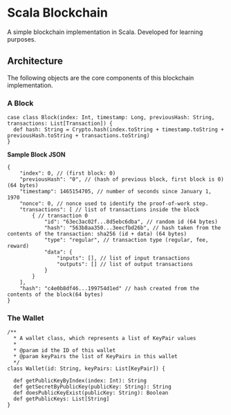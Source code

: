# Scala Blockchain
A simple blockchain implementation in Scala.  Developed for learning purposes.

## Architecture
The following objects are the core components of this blockchain implementation.

### A Block
```
case class Block(index: Int, timestamp: Long, previousHash: String, transactions: List[Transaction]) {
  def hash: String = Crypto.hash(index.toString + timestamp.toString + previousHash.toString + transactions.toString)
}
```

**Sample Block JSON**
```
{
	"index": 0, // (first block: 0)
	"previousHash": "0", // (hash of previous block, first block is 0) (64 bytes)
	"timestamp": 1465154705, // number of seconds since January 1, 1970
	"nonce": 0, // nonce used to identify the proof-of-work step.
	"transactions": [ // list of transactions inside the block
	    { // transaction 0
	        "id": "63ec3ac02f...8d5ebc6dba", // random id (64 bytes)
	        "hash": "563b8aa350...3eecfbd26b", // hash taken from the contents of the transaction: sha256 (id + data) (64 bytes)
	        "type": "regular", // transaction type (regular, fee, reward)
	        "data": {
	            "inputs": [], // list of input transactions
	            "outputs": [] // list of output transactions
	        }
	    }
	],
	"hash": "c4e0b8df46...199754d1ed" // hash created from the contents of the block(64 bytes)
}
```

### The Wallet 

```
/**
  * A wallet class, which represents a list of KeyPair values
  *
  * @param id the ID of this wallet
  * @param keyPairs the list of KeyPairs in this wallet
  */
class Wallet(id: String, keyPairs: List[KeyPair]) {

  def getPublicKeyByIndex(index: Int): String
  def getSecretByPublicKey(publicKey: String): String
  def doesPublicKeyExist(publicKey: String): Boolean
  def getPublicKeys: List[String]
}
```
